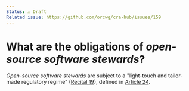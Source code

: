 ```yaml
---
Status: ⚠️ Draft
Related issue: https://github.com/orcwg/cra-hub/issues/159
---
```


# What are the obligations of _open-source software stewards_?

_Open-source software stewards_ are subject to a "light-touch and tailor-made regulatory regime" ([Recital 19][]), defined in [Article 24][].

[Recital 19]: https://eur-lex.europa.eu/legal-content/EN/TXT/HTML/?uri=OJ:L_202402847#rct_19
[Article 24]: https://eur-lex.europa.eu/legal-content/EN/TXT/HTML/?uri=OJ:L_202402847#art_24
